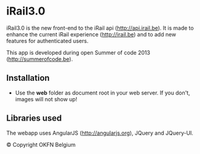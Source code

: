 iRail3.0
========
iRail3.0 is the new front-end to the iRail api (http://api.irail.be). 
It is made to enhance the current iRail experience (http://irail.be) and to add new features for authenticated users.

This app is developed during open Summer of code 2013 (http://summerofcode.be).

Installation
------------
* Use the **web** folder as document root in your web server. If you don't, images will not show up!

Libraries used
--------------
The webapp uses AngularJS (http://angularjs.org), JQuery and JQuery-UI.

&copy; Copyright OKFN Belgium
